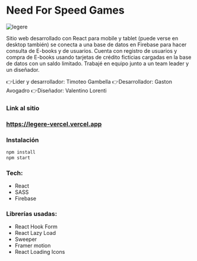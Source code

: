 # Need For Speed Games

![legere](http://imgfz.com/i/IpCJfAm.jpeg)

Sitio web desarrollado con React para mobile y tablet (puede verse en desktop también) se conecta a una base de datos en Firebase para hacer consulta de E-books y de usuarios. Cuenta con registro de usuarios y compra de E-books usando tarjetas de crédito ficticias cargadas en la base de datos con un saldo limitado.
Trabajé en equipo junto a un team leader y un diseñador.

👉Lider y desarrollador: Timoteo Gambella
👉Desarrollador: Gaston Avogadro
👉Diseñador: Valentino Lorenti

### Link al sitio
### https://legere-vercel.vercel.app

### Instalación

```sh
npm install
npm start
```
### Tech: 

- React
- SASS
- Firebase

### Librerías usadas:

- React Hook Form
- React Lazy Load
- Sweeper
- Framer motion
- React Loading Icons

